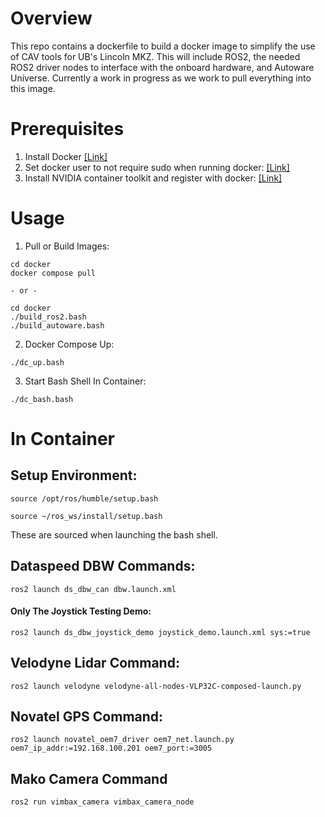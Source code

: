 # Overview
This repo contains a dockerfile to build a docker image to simplify the use of CAV tools for UB's Lincoln MKZ. This will include ROS2, the needed ROS2 driver nodes to interface with the onboard hardware, and Autoware Universe. Currently a work in progress as we work to pull everything into this image.

# Prerequisites
1) Install Docker [[Link]](https://docs.docker.com/engine/install/ubuntu/)
2) Set docker user to not require sudo when running docker: [[Link]](https://docs.docker.com/engine/install/)
3) Install NVIDIA container toolkit and register with docker: [[Link]](https://docs.nvidia.com/datacenter/cloud-native/container-toolkit/latest/install-guide.html)

# Usage
1) Pull or Build Images:
```
cd docker
docker compose pull

- or -

cd docker 
./build_ros2.bash
./build_autoware.bash
```
2) Docker Compose Up:
```
./dc_up.bash
```
3) Start Bash Shell In Container:
```
./dc_bash.bash
```

# In Container
## Setup Environment:
    source /opt/ros/humble/setup.bash

    source ~/ros_ws/install/setup.bash

 These are sourced when launching the bash shell.

## Dataspeed DBW Commands:
    ros2 launch ds_dbw_can dbw.launch.xml
    
#### Only The Joystick Testing Demo:
```
ros2 launch ds_dbw_joystick_demo joystick_demo.launch.xml sys:=true
```

## Velodyne Lidar Command:
    ros2 launch velodyne velodyne-all-nodes-VLP32C-composed-launch.py

## Novatel GPS Command:
    ros2 launch novatel_oem7_driver oem7_net.launch.py oem7_ip_addr:=192.168.100.201 oem7_port:=3005

## Mako Camera Command
    ros2 run vimbax_camera vimbax_camera_node
